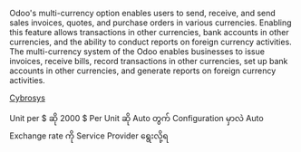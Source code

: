 Odoo's multi-currency option enables users to send, receive, and send sales invoices, quotes, and purchase orders in various currencies. 
Enabling this feature allows transactions in other currencies, bank accounts in other currencies, and the ability to conduct reports on foreign currency activities. 
The multi-currency system of the Odoo enables businesses to issue invoices, receive bills, record transactions in other currencies, set up bank accounts in other currencies, and generate reports on foreign currency activities.

[Cybrosys](https://www.cybrosys.com/blog/how-to-manage-multi-currency-in-odoo-17-accounting)


Unit per $ ဆို 2000
$ Per Unit ဆို Auto တွက်
Configuration မှာလဲ Auto Exchange rate ကို Service Provider ရွေးလို့ရ
